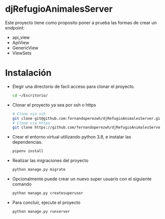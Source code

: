 # djRefugioAnimalesServer

Este proyecto tiene como proposito poner a prueba las formas de crear un endpoint:
  - api_view
  - ApiView
  - GenericView
  - ViewSets

# Instalación
- Elegir una directorio de facil acceso para clonar el proyecto. 
    ```bash
    cd ~/Escritorio/
    ```
- Clonar el proyecto ya sea por ssh o https
    ```bash
    # Clone via ssh
    git clone git@github.com:fernandoperezwh/djRefugioAnimalesServer.git
    # Clone via https
    git clone https://github.com/fernandoperezwh/djRefugioAnimalesServer.git
    ```
- Crear el entorno virtual utilizando python 3.8, e instalar las dependencias.
    ```bash
    pipenv install
    ```
- Realizar las migraciones del proyecto 
    ```bash 
    python manage.py migrate
    ```
- Opcionalmente puede crear un nuevo super usuario con el siguiente comando
    ```bash
    python manage.py createsuperuser
    ```    
- Para concluir, ejecute el proyecto
    ```bash
    python manage.py runserver
    ```
